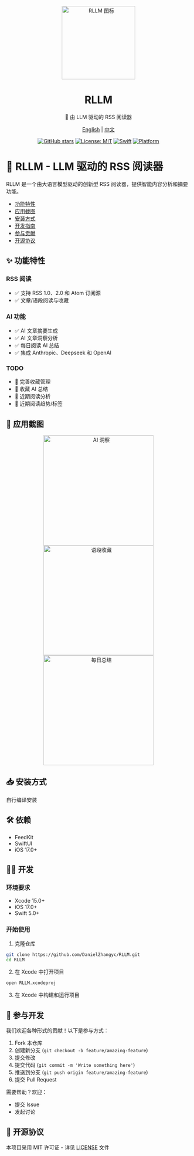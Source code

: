 <div align="center">

<img src="icon.png" alt="RLLM 图标" width="200"/>

# RLLM

🌟 由 LLM 驱动的 RSS 阅读器

[English](README.md) | [中文](README_CN.md)

[![GitHub stars](https://img.shields.io/github/stars/DanielZhangyc/RLLM.svg?style=social)](https://github.com/DanielZhangyc/RLLM/stargazers)
[![License: MIT](https://img.shields.io/badge/License-MIT-yellow.svg)](https://opensource.org/licenses/MIT)
[![Swift](https://img.shields.io/badge/Swift-5.0-orange.svg)](https://swift.org)
[![Platform](https://img.shields.io/badge/platform-iOS-lightgrey.svg)](https://www.apple.com/ios/)

</div>

# 📖 RLLM - LLM 驱动的 RSS 阅读器

RLLM 是一个由大语言模型驱动的创新型 RSS 阅读器，提供智能内容分析和摘要功能。


- [功能特性](#功能特性)
- [应用截图](#应用截图)
- [安装方式](#安装方式)
- [开发指南](#开发指南)
- [参与贡献](#参与贡献)
- [开源协议](#开源协议)

## ✨ 功能特性

### RSS 阅读
- ✅ 支持 RSS 1.0、2.0 和 Atom 订阅源
- ✅ 文章/语段阅读与收藏

### AI 功能
- ✅ AI 文章摘要生成
- ✅ AI 文章洞察分析
- ✅ 每日阅读 AI 总结
- ✅ 集成 Anthropic、Deepseek 和 OpenAI

### TODO
- 📝 完善收藏管理
- 📝 收藏 AI 总结
- 📝 近期阅读分析
- 📝 近期阅读趋势/标签

## 📱 应用截图

<div align="center">
<img src="screenshots/1.PNG" alt="AI 洞察" width="300"/>
<img src="screenshots/2.PNG" alt="语段收藏" width="300"/>
<img src="screenshots/3.PNG" alt="每日总结" width="300"/>
</div>

## 📥 安装方式

自行编译安装

## 🛠 依赖

- FeedKit
- SwiftUI
- iOS 17.0+

## 👨‍💻 开发

### 环境要求

- Xcode 15.0+
- iOS 17.0+
- Swift 5.0+

### 开始使用

1. 克隆仓库
```bash
git clone https://github.com/DanielZhangyc/RLLM.git
cd RLLM
```

2. 在 Xcode 中打开项目
```bash
open RLLM.xcodeproj
```

3. 在 Xcode 中构建和运行项目

## 🤝 参与开发

我们欢迎各种形式的贡献！以下是参与方式：

1. Fork 本仓库
2. 创建新分支 (`git checkout -b feature/amazing-feature`)
3. 提交修改
4. 提交代码 (`git commit -m 'Write something here'`)
5. 推送到分支 (`git push origin feature/amazing-feature`)
6. 提交 Pull Request

需要帮助？欢迎：
- 提交 Issue
- 发起讨论

## 📄 开源协议

本项目采用 MIT 许可证 - 详见 [LICENSE](LICENSE) 文件 